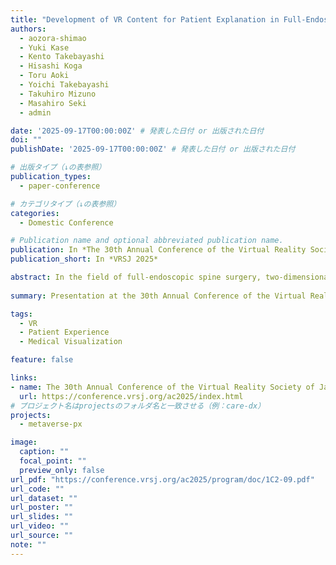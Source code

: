 ```yaml
---
title: "Development of VR Content for Patient Explanation in Full-Endoscopic Spine Surgery"
authors:
  - aozora-shimao
  - Yuki Kase
  - Kento Takebayashi
  - Hisashi Koga
  - Toru Aoki
  - Yoichi Takebayashi
  - Takuhiro Mizuno
  - Masahiro Seki
  - admin

date: '2025-09-17T00:00:00Z' # 発表した日付 or 出版された日付
doi: ""
publishDate: '2025-09-17T00:00:00Z' # 発表した日付 or 出版された日付

# 出版タイプ（↓の表参照）
publication_types:
  - paper-conference

# カテゴリタイプ（↓の表参照）
categories:
  - Domestic Conference

# Publication name and optional abbreviated publication name.
publication: In *The 30th Annual Conference of the Virtual Reality Society of Japan*
publication_short: In *VRSJ 2025*

abstract: In the field of full-endoscopic spine surgery, two-dimensional images from CT and other scans are used to explain the patient's condition and surgical procedure to the patient, which is difficult for the patient to understand. In this study, in collaboration with Iwai Orthopaedic Hospital, we aim to reduce patient anxiety and improve understanding through patient explanation using VR.
   
summary: Presentation at the 30th Annual Conference of the Virtual Reality Society of Japan (VRSJ).

tags:
  - VR
  - Patient Experience
  - Medical Visualization

feature: false

links:
- name: The 30th Annual Conference of the Virtual Reality Society of Japan
  url: https://conference.vrsj.org/ac2025/index.html
# プロジェクト名はprojectsのフォルダ名と一致させる（例：care-dx）
projects:
  - metaverse-px

image:
  caption: ""
  focal_point: ""
  preview_only: false
url_pdf: "https://conference.vrsj.org/ac2025/program/doc/1C2-09.pdf"
url_code: ""
url_dataset: ""
url_poster: ""
url_slides: ""
url_video: ""
url_source: ""
note: ""
---
```

